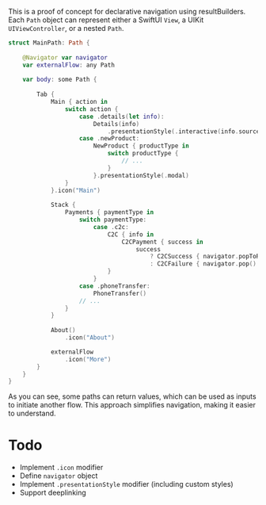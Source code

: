 This is a proof of concept for declarative navigation using resultBuilders. Each `Path` object can represent either a SwiftUI `View`, a UIKit `UIViewController`, or a nested `Path`.

```swift
struct MainPath: Path {
 
    @Navigator var navigator
    var externalFlow: any Path
 
    var body: some Path {
 
        Tab {
            Main { action in
                switch action {
                    case .details(let info):
                        Details(info)
                            .presentationStyle(.interactive(info.sourceView))
                    case .newProduct:
                        NewProduct { productType in
                            switch productType {
                                // ...
                            }
                        }.presentationStyle(.modal)
                }
            }.icon("Main")
            
            Stack {
                Payments { paymentType in
                    switch paymentType:
                        case .c2c:
                            C2C { info in
                                C2CPayment { success in
                                    success
                                        ? C2CSuccess { navigator.popToRoot() }
                                        : C2CFailure { navigator.pop() }
                            }
                        }
                    case .phoneTransfer:
                        PhoneTransfer()
                    // ...
                }
            }
 
            About()
                .icon("About")

            externalFlow
                .icon("More")
        }
    }
}
```

As you can see, some paths can return values, which can be used as inputs to initiate another flow. This approach simplifies navigation, making it easier to understand.

# Todo

- Implement `.icon` modifier
- Define `navigator` object
- Implement `.presentationStyle` modifier (including custom styles)
- Support deeplinking
